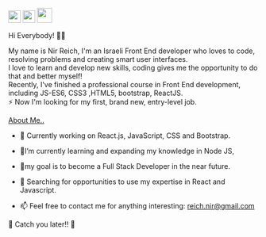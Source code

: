 [<img src="https://camo.githubusercontent.com/b65faae8871ebbdb99790f2644ea7f3c89800b0c/68747470733a2f2f63646e2e6a7364656c6976722e6e65742f6e706d2f73696d706c652d69636f6e734076332f69636f6e732f6c696e6b6564696e2e737667" height="25px" width="25px"/>](http://www.linkedin.com/in/nir-reich)
[<img src=https://camo.githubusercontent.com/cf4f8d2d15be36d8d350ce33929ef131091abc78/68747470733a2f2f63646e2e6a7364656c6976722e6e65742f6e706d2f73696d706c652d69636f6e734076332f69636f6e732f66616365626f6f6b2e737667 height="25px" width="25px"/>](http://https://www.facebook.com/nir.reich)
[<img src=https://i.pinimg.com/564x/1f/5c/79/1f5c79832b4d0fddf889e3fc956a992c.jpg height="30px" width="30px"/>](mailto:reich.nir@gmail.com)


Hi Everybody! 👋🏼

My name is Nir Reich, I'm an Israeli  Front End developer who loves to code, resolving problems and creating smart user interfaces.
</br>
I love to learn and develop new skills, coding gives me the opportunity to do that and better myself!
</br>
Recently, I've finished a professional course in Front End development, including JS-ES6, CSS3 ,HTML5, bootstrap, ReactJS.
</br>
⚡ Now I'm looking for my first, brand new, entry-level job.

<ins>About Me..</ins>

* 🔭 Currently working on React.js, JavaScript, CSS and Bootstrap.

* 🌱I’m currently learning and expanding my knowledge in Node JS,

* 🌱my goal is to become a Full Stack Developer in the near future.

* 🤔 Searching for opportunities to use my expertise in React and Javascript.

* 📫 Feel free to contact me for anything interesting: [reich.nir@gmail.com](mailto:reich.nir@gmail.com)


🖖 Catch you later!! 🖖

